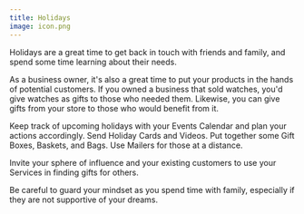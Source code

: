 ```yaml
---
title: Holidays
image: icon.png
---
```


Holidays are a great time to get back in touch with friends and family, and spend some time learning about their needs.

As a business owner, it's also a great time to put your products in the hands of potential customers. If you owned a business that sold watches, you'd give watches as gifts to those who needed them. Likewise, you can give gifts from your store to those who would benefit from it.

Keep track of upcoming holidays with your <resource-chip path="resources/events-calendar">Events Calendar</resource-chip> and plan your actions accordingly. Send <resource-chip path="resources/holiday-cards">Holiday Cards</resource-chip> and <resource-chip path="resources/holiday-videos">Videos</resource-chip>. Put together some <resource-chip path="resources/gift-boxes">Gift Boxes</resource-chip>, <resource-chip path="resources/gift-baskets">Baskets</resource-chip>, and <resource-chip path="resources/gift-bags">Bags</resource-chip>. Use <resource-chip path="resources/mailers">Mailers</resource-chip> for those at a distance.

Invite your sphere of influence and your existing customers to use your <resource-chip path="resources/gifts-as-a-service">Services</resource-chip> in finding gifts for others.

Be careful to guard your mindset as you spend time with family, especially if they are not supportive of your dreams.